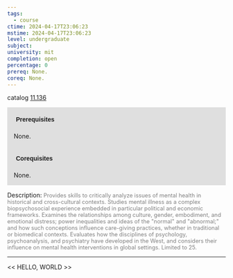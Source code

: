 ```yaml
---
tags:
  - course
ctime: 2024-04-17T23:06:23
mstime: 2024-04-17T23:06:23
level: undergraduate
subject: 
university: mit
completion: open
percentage: 0
prereq: None.
coreq: None.
---
```


catalog [11.136](http://student.mit.edu/catalog/m11a.html#11.136)

<span style="display: block; padding: 15px; background-color: rgb(100, 100, 100, 0.2);"><font id="m_prereq677_0" style="display: block; font-family: Arial, sans-serif; font-weight: bold; padding: 5px">Prerequisites</font><br><span id="prereq677_0">None.</span></span>
<span style="display: block; padding: 15px; background-color: rgb(100, 100, 100, 0.2);"><font id="m_coreq677_0" style="display: block; font-family: Arial, sans-serif; font-weight: bold; padding: 5px">Corequisites</font><br><span id="coreq677_0">None.</span></span>

<font style="">Description:</font>
<font style="color: grey; font-size: 0.8rem;">Provides skills to critically analyze issues of mental health in historical and cross-cultural contexts. Studies mental illness as a complex biopsychosocial experience embedded in particular political and economic frameworks. Examines the relationships among culture, gender, embodiment, and emotional distress; power inequalities and ideas of the "normal" and "abnormal;" and how such conceptions influence care-giving practices, whether in traditional or biomedical contexts. Evaluates how the disciplines of psychology, psychoanalysis, and psychiatry have developed in the West, and considers their influence on mental health interventions in global settings. Limited to 25.</font>



---

<< HELLO, WORLD >>
